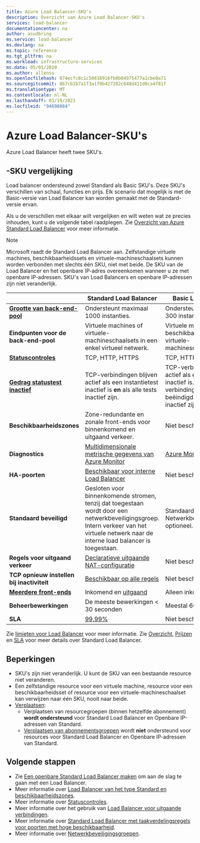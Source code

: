 ```yaml
---
title: Azure Load Balancer-SKU's
description: Overzicht van Azure Load Balancer-SKU's
services: load-balancer
documentationcenter: na
author: asudbring
ms.service: load-balancer
ms.devlang: na
ms.topic: reference
ms.tgt_pltfrm: na
ms.workload: infrastructure-services
ms.date: 05/01/2020
ms.author: allensu
ms.openlocfilehash: 874ecfc8c1c50816916fb0b04975477a1cbe0a71
ms.sourcegitcommit: 867cb1b7a1f3a1f0b427282c648d411d0ca4f81f
ms.translationtype: MT
ms.contentlocale: nl-NL
ms.lasthandoff: 03/19/2021
ms.locfileid: "94698084"
---
```

# <a name="azure-load-balancer-skus"></a>Azure Load Balancer-SKU's

Azure Load Balancer heeft twee SKU's.

## <a name="sku-comparison"></a><a name="skus"></a>-SKU vergelijking

Load balancer ondersteund zowel Standard als Basic SKU's. Deze SKU's verschillen van schaal, functies en prijs. Elk scenario dat mogelijk is met de Basic-versie van Load Balancer kan worden gemaakt met de Standard-versie ervan.

Als u de verschillen met elkaar wilt vergelijken en wilt weten wat ze precies inhouden, kunt u de volgende tabel raadplegen. Zie [Overzicht van Azure Standard Load Balancer](./load-balancer-overview.md) voor meer informatie.

>[!NOTE]
> Microsoft raadt de Standard Load Balancer aan.
Zelfstandige virtuele machines, beschikbaarheidssets en virtuele-machineschaalsets kunnen worden verbonden met slechts één SKU, niet met beide. De SKU van de Load Balancer en het openbare IP-adres overeenkomen wanneer u ze met openbare IP-adressen. SKU's van Load Balancers en openbare IP-adressen zijn niet veranderlijk.

| | Standard Load Balancer | Basic Load Balancer |
| --- | --- | --- |
| **[Grootte van back-end-pool](../azure-resource-manager/management/azure-subscription-service-limits.md#load-balancer)** | Ondersteunt maximaal 1000 instanties. | Ondersteunt maximaal 300 instanties. |
| **Eindpunten voor de back-end-pool** | Virtuele machines of virtuele-machineschaalsets in een enkel virtueel netwerk. | Virtuele machines in een beschikbaarheidsset of virtuele-machineschaalset. |
| **[Statuscontroles](./load-balancer-custom-probe-overview.md#types)** | TCP, HTTP, HTTPS | TCP, HTTP |
| **[Gedrag statustest inactief](./load-balancer-custom-probe-overview.md#probedown)** | TCP-verbindingen blijven actief als een instantietest inactief is __en__ als alle tests inactief zijn. | TCP-verbindingen blijven actief als een instantietest inactief is. Alle TCP-verbindingen worden beëindigd als tests inactief zijn. |
| **Beschikbaarheidszones** | Zone-redundante en zonale front-ends voor binnenkomend en uitgaand verkeer. | Niet beschikbaar |
| **Diagnostics** | [Multidimensionale metrische gegevens van Azure Monitor](./load-balancer-standard-diagnostics.md) | [Azure Monitor-logboeken](./load-balancer-monitor-log.md) |
| **HA-poorten** | [Beschikbaar voor interne Load Balancer](./load-balancer-ha-ports-overview.md) | Niet beschikbaar |
| **Standaard beveiligd** | Gesloten voor binnenkomende stromen, tenzij dat toegestaan wordt door een netwerkbeveiligingsgroep. Intern verkeer van het virtuele netwerk naar de interne load balancer is toegestaan. | Standaard open. Netwerkbeveiligingsgroep optioneel. |
| **Regels voor uitgaand verkeer** | [Declaratieve uitgaande NAT-configuratie](./load-balancer-outbound-connections.md#outboundrules) | Niet beschikbaar |
| **TCP opnieuw instellen bij inactiviteit** | [Beschikbaar op alle regels](./load-balancer-tcp-reset.md) | Niet beschikbaar |
| **[Meerdere front-ends](./load-balancer-multivip-overview.md)** | Inkomend en [uitgaand](./load-balancer-outbound-connections.md) | Alleen inkomend |
| **Beheerbewerkingen** | De meeste bewerkingen < 30 seconden | Meestal 60-90 seconden |
| **SLA** | [99,99%](https://azure.microsoft.com/support/legal/sla/load-balancer/v1_0/) | Niet beschikbaar | 

Zie [limieten voor Load Balancer](../azure-resource-manager/management/azure-subscription-service-limits.md#load-balancer) voor meer informatie. Zie [Overzicht](./load-balancer-overview.md), [Prijzen](https://aka.ms/lbpricing) en [SLA](https://aka.ms/lbsla) voor meer details over Standard Load Balancer.

## <a name="limitations"></a>Beperkingen

- SKU's zijn niet veranderlijk. U kunt de SKU van een bestaande resource niet veranderen.
- Een zelfstandige resource voor een virtuele machine, resource voor een beschikbaarheidsset of resource voor een virtuele-machineschaalset kan verwijzen naar één SKU, nooit naar beide.
- [Verplaatsen](../azure-resource-manager/management/move-resource-group-and-subscription.md):
  - Verplaatsen van resourcegroepen (binnen hetzelfde abonnement) **wordt ondersteund** voor Standard Load Balancer en Openbare IP-adressen van Standard. 
  - [Verplaatsen van abonnementsgroepen](../azure-resource-manager/management/move-support-resources.md) wordt **niet** ondersteund voor resources voor Standard Load Balancer en Openbare IP-adressen van Standard.

## <a name="next-steps"></a>Volgende stappen

- Zie [Een openbare Standard Load Balancer maken](quickstart-load-balancer-standard-public-portal.md) om aan de slag te gaan met een Load Balancer.
- Meer informatie over [Load Balancer van het type Standard en beschikbaarheidszones](load-balancer-standard-availability-zones.md).
- Meer informatie over [Statuscontroles](load-balancer-custom-probe-overview.md).
- Meer informatie over het gebruik van [Load Balancer voor uitgaande verbindingen](load-balancer-outbound-connections.md).
- Meer informatie over [Standard Load Balancer met taakverdelingsregels voor poorten met hoge beschikbaarheid](load-balancer-ha-ports-overview.md).
- Meer informatie over [Netwerkbeveiligingsgroepen](../virtual-network/network-security-groups-overview.md).